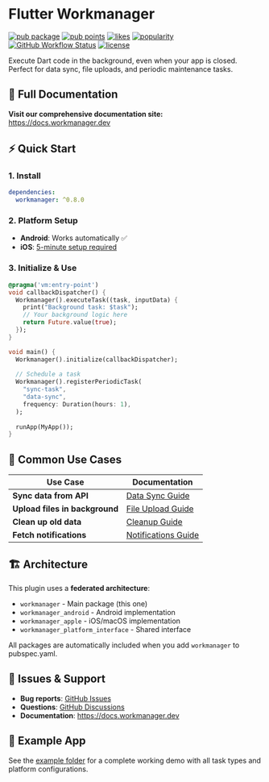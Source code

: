 # Flutter Workmanager

[![pub package](https://img.shields.io/pub/v/workmanager.svg)](https://pub.dartlang.org/packages/workmanager)
[![pub points](https://img.shields.io/pub/points/workmanager)](https://pub.dev/packages/workmanager/score)
[![likes](https://img.shields.io/pub/likes/workmanager)](https://pub.dev/packages/workmanager/score)
[![popularity](https://img.shields.io/pub/popularity/workmanager)](https://pub.dev/packages/workmanager/score)
[![GitHub Workflow Status](https://img.shields.io/github/actions/workflow/status/fluttercommunity/flutter_workmanager/test.yml?branch=main&label=tests)](https://github.com/fluttercommunity/flutter_workmanager/actions)
[![license](https://img.shields.io/badge/license-MIT-blue.svg)](https://github.com/fluttercommunity/flutter_workmanager/blob/main/LICENSE)

Execute Dart code in the background, even when your app is closed. Perfect for data sync, file uploads, and periodic maintenance tasks.

## 📖 Full Documentation

**Visit our comprehensive documentation site:** https://docs.workmanager.dev

## ⚡ Quick Start

### 1. Install
```yaml
dependencies:
  workmanager: ^0.8.0
```

### 2. Platform Setup
- **Android**: Works automatically ✅
- **iOS**: [5-minute setup required](https://docs.workmanager.dev/setup/ios) 

### 3. Initialize & Use
```dart
@pragma('vm:entry-point')
void callbackDispatcher() {
  Workmanager().executeTask((task, inputData) {
    print("Background task: $task");
    // Your background logic here
    return Future.value(true);
  });
}

void main() {
  Workmanager().initialize(callbackDispatcher);
  
  // Schedule a task
  Workmanager().registerPeriodicTask(
    "sync-task",
    "data-sync",
    frequency: Duration(hours: 1),
  );
  
  runApp(MyApp());
}
```

## 🎯 Common Use Cases

| Use Case | Documentation |
|----------|---------------|
| **Sync data from API** | [Data Sync Guide](https://docs.workmanager.dev/usecases/data-sync) |
| **Upload files in background** | [File Upload Guide](https://docs.workmanager.dev/usecases/upload-files) |
| **Clean up old data** | [Cleanup Guide](https://docs.workmanager.dev/usecases/periodic-cleanup) |
| **Fetch notifications** | [Notifications Guide](https://docs.workmanager.dev/usecases/fetch-notifications) |

## 🏗️ Architecture

This plugin uses a **federated architecture**:
- `workmanager` - Main package (this one)
- `workmanager_android` - Android implementation  
- `workmanager_apple` - iOS/macOS implementation
- `workmanager_platform_interface` - Shared interface

All packages are automatically included when you add `workmanager` to pubspec.yaml.

## 🐛 Issues & Support

- **Bug reports**: [GitHub Issues](https://github.com/fluttercommunity/flutter_workmanager/issues)
- **Questions**: [GitHub Discussions](https://github.com/fluttercommunity/flutter_workmanager/discussions)
- **Documentation**: https://docs.workmanager.dev

## 🚀 Example App

See the [example folder](./example/) for a complete working demo with all task types and platform configurations.
